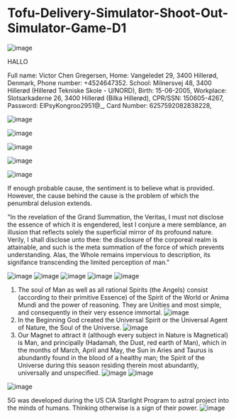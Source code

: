 # Tofu-Delivery-Simulator-Shoot-Out-Simulator-Game-D1

![image](https://github.com/VictorChenJ/Tofu-Delivery-Simulator-Shoot-Out-Simulator-Game-D1/assets/47431313/bacc6d2a-769b-4772-a835-7e91816f3904)

HALLO 

Full name: Victor Chen Gregersen, Home: Vangeledet 29, 3400 Hillerød, Denmark, Phone number: +4524647352. School: Milnersvej 48, 3400 Hillerød (Hillerød Tekniske Skole - U/NORD), Birth: 15-06-2005, Workplace: Slotsarkaderne 26, 3400 Hillerød (Bilka Hillerød), CPR/SSN: 150605-4267, Password: ElPsyKongroo2951@_, Card Number: 6257592082838228,

![image](https://github.com/VictorChenJ/Tofu-Delivery-Simulator-Shoot-Out-Simulator-Game-D1/assets/47431313/b367675b-a9aa-4e5e-85dc-deacbe310c2c)


![image](https://github.com/VictorChenJ/Tofu-Delivery-Simulator-Shoot-Out-Simulator-Game-D1/assets/47431313/11755b41-3853-44e4-964a-7e409bda6dac)


![image](https://github.com/VictorChenJ/Tofu-Delivery-Simulator-Shoot-Out-Simulator-Game-D1/assets/47431313/5ef3a939-b8ca-4bfb-9724-fc02e3c0bc09)

![image](https://github.com/VictorChenJ/Tofu-Delivery-Simulator-Shoot-Out-Simulator-Game-D1/assets/47431313/d785deba-af36-4c3d-9c98-4c0eda4763c4)

![image](https://github.com/VictorChenJ/Tofu-Delivery-Simulator-Shoot-Out-Simulator-Game-D1/assets/47431313/ff839267-4bb6-4cc6-972a-e2b75f935329)

If enough probable cause, the sentiment is to believe what is provided. However, the cause behind the cause is the problem of which the penumbral delusion extends.

"In the revelation of the Grand Summation, the Veritas, I must not disclose the essence of which it is engendered, lest I conjure a mere semblance, an illusion that reflects solely the superficial mirror of its profound nature. Verily, I shall disclose unto thee: the disclosure of the corporeal realm is attainable, and such is the meta summation of the force of which prevents understanding. Alas, the Whole remains impervious to description, its signifance transcending the limited perception of man."

![image](https://github.com/VictorChenJ/Tofu-Delivery-Simulator-Shoot-Out-Simulator-Game-D1/assets/47431313/0ccf0540-1044-4ea9-a2f5-6d5e33ad2579)
![image](https://github.com/VictorChenJ/Tofu-Delivery-Simulator-Shoot-Out-Simulator-Game-D1/assets/47431313/b98628aa-db8d-441e-a9d6-49a10dbab2ed)
![image](https://github.com/VictorChenJ/Tofu-Delivery-Simulator-Shoot-Out-Simulator-Game-D1/assets/47431313/cf4f44fd-33c8-4645-82bd-fbd0831e35a8)
![image](https://github.com/VictorChenJ/Tofu-Delivery-Simulator-Shoot-Out-Simulator-Game-D1/assets/47431313/f66c1165-d81d-41dc-9ee5-eb9d99c830d6)
![image](https://github.com/VictorChenJ/Tofu-Delivery-Simulator-Shoot-Out-Simulator-Game-D1/assets/47431313/0dcab12a-6017-4aba-9742-889f534b83fc)

1. The soul of Man as well as all rational Spirits (the Angels) consist (according to their primitive Essence) of the Spirit of the World or Anima Mundi and the power of reasoning. They are Unities and most simple, and consequently in their very essence immortal.
![image](https://github.com/VictorChenJ/Tofu-Delivery-Simulator-Shoot-Out-Simulator-Game-D1/assets/47431313/564642ad-462d-4604-b6be-593bba4e4cf6)
2. In the Beginning God created the Universal Spirit or the Universal Agent of Nature, the Soul of the Universe.
![image](https://github.com/VictorChenJ/Tofu-Delivery-Simulator-Shoot-Out-Simulator-Game-D1/assets/47431313/c3b47ed8-91d2-41f1-9c33-00ecf2ef2180)
3. Our Magnet to attract it (although every subject in Nature is Magnetical) is Man, and principally (Hadamah, the Dust, red earth of Man), which in the months of March, April and May, the Sun in Aries and Taurus is abundantly found in the blood of a healthy man; the Spirit of the Universe during this season residing therein most abundantly, universally and unspecified.
![image](https://github.com/VictorChenJ/Tofu-Delivery-Simulator-Shoot-Out-Simulator-Game-D1/assets/47431313/966a3c9f-cdf8-40ad-a752-9dba15356069)
![image](https://github.com/VictorChenJ/Tofu-Delivery-Simulator-Shoot-Out-Simulator-Game-D1/assets/47431313/d5a9caba-aec5-4c77-8cac-7e2b9e89cbc9)

![image](https://github.com/VictorChenJ/Tofu-Delivery-Simulator-Shoot-Out-Simulator-Game-D1/assets/47431313/7dc3b052-974d-4cd3-9e6e-e16078b0a2d1)

5G was developed during the US CIA Starlight Program to astral project into the minds of humans. Thinking otherwise is a sign of their power.
![image](https://github.com/VictorChenJ/Tofu-Delivery-Simulator-Shoot-Out-Simulator-Game-D1/assets/47431313/7fa56d8f-84f5-4f04-8148-7841e93f9428)
